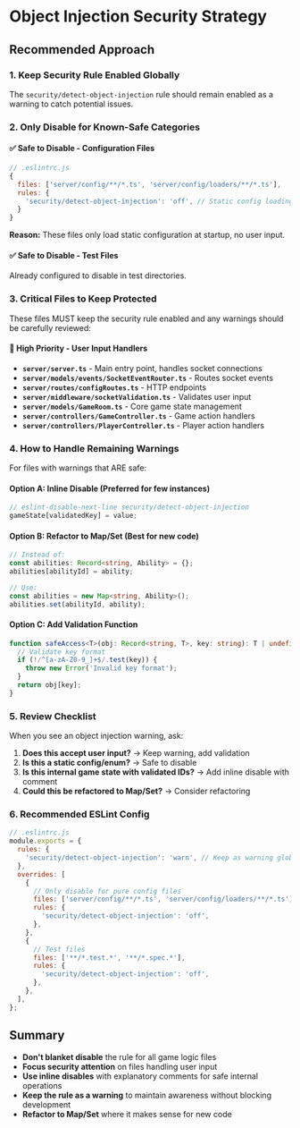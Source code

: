 # Object Injection Security Strategy

## Recommended Approach

### 1. Keep Security Rule Enabled Globally
The `security/detect-object-injection` rule should remain enabled as a warning to catch potential issues.

### 2. Only Disable for Known-Safe Categories

#### ✅ Safe to Disable - Configuration Files
```javascript
// .eslintrc.js
{
  files: ['server/config/**/*.ts', 'server/config/loaders/**/*.ts'],
  rules: {
    'security/detect-object-injection': 'off', // Static config loading only
  }
}
```
**Reason:** These files only load static configuration at startup, no user input.

#### ✅ Safe to Disable - Test Files  
Already configured to disable in test directories.

### 3. Critical Files to Keep Protected

These files MUST keep the security rule enabled and any warnings should be carefully reviewed:

#### 🔴 High Priority - User Input Handlers
- **`server/server.ts`** - Main entry point, handles socket connections
- **`server/models/events/SocketEventRouter.ts`** - Routes socket events
- **`server/routes/configRoutes.ts`** - HTTP endpoints
- **`server/middleware/socketValidation.ts`** - Validates user input
- **`server/models/GameRoom.ts`** - Core game state management
- **`server/controllers/GameController.ts`** - Game action handlers
- **`server/controllers/PlayerController.ts`** - Player action handlers

### 4. How to Handle Remaining Warnings

For files with warnings that ARE safe:

#### Option A: Inline Disable (Preferred for few instances)
```typescript
// eslint-disable-next-line security/detect-object-injection
gameState[validatedKey] = value;
```

#### Option B: Refactor to Map/Set (Best for new code)
```typescript
// Instead of: 
const abilities: Record<string, Ability> = {};
abilities[abilityId] = ability;

// Use:
const abilities = new Map<string, Ability>();
abilities.set(abilityId, ability);
```

#### Option C: Add Validation Function
```typescript
function safeAccess<T>(obj: Record<string, T>, key: string): T | undefined {
  // Validate key format
  if (!/^[a-zA-Z0-9_]+$/.test(key)) {
    throw new Error('Invalid key format');
  }
  return obj[key];
}
```

### 5. Review Checklist

When you see an object injection warning, ask:

1. **Does this accept user input?** → Keep warning, add validation
2. **Is this a static config/enum?** → Safe to disable
3. **Is this internal game state with validated IDs?** → Add inline disable with comment
4. **Could this be refactored to Map/Set?** → Consider refactoring

### 6. Recommended ESLint Config

```javascript
// .eslintrc.js
module.exports = {
  rules: {
    'security/detect-object-injection': 'warn', // Keep as warning globally
  },
  overrides: [
    {
      // Only disable for pure config files
      files: ['server/config/**/*.ts', 'server/config/loaders/**/*.ts'],
      rules: {
        'security/detect-object-injection': 'off',
      },
    },
    {
      // Test files
      files: ['**/*.test.*', '**/*.spec.*'],
      rules: {
        'security/detect-object-injection': 'off',
      },
    },
  ],
};
```

## Summary

- **Don't blanket disable** the rule for all game logic files
- **Focus security attention** on files handling user input
- **Use inline disables** with explanatory comments for safe internal operations
- **Keep the rule as a warning** to maintain awareness without blocking development
- **Refactor to Map/Set** where it makes sense for new code